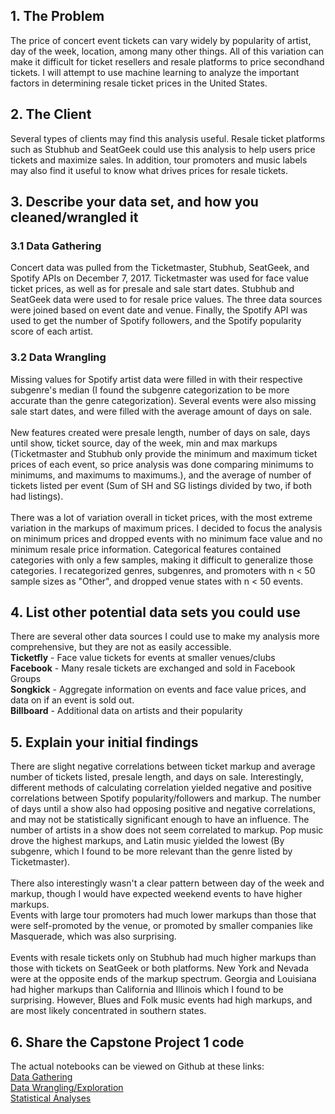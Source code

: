 ## 1. The Problem
The price of concert event tickets can vary widely by popularity of artist, day of the week, location, among many other things. All of this variation can make it difficult for ticket resellers and resale platforms to price secondhand tickets. I will attempt to use machine learning to analyze the important factors in determining resale ticket prices in the United States.
## 2. The Client
Several types of clients may find this analysis useful. Resale ticket platforms such as Stubhub and SeatGeek could use this analysis to help users price tickets and maximize sales. In addition, tour promoters and music labels may also find it useful to know what drives prices for resale tickets.
## 3. Describe your data set, and how you cleaned/wrangled it
### 3.1 Data Gathering
Concert data was pulled from the Ticketmaster, Stubhub, SeatGeek, and Spotify APIs on December 7, 2017. Ticketmaster was used for face value ticket prices, as well as for presale and sale start dates. Stubhub and SeatGeek data were used to for resale price values. The three data sources were joined based on event date and venue. Finally, the Spotify API was used to get the number of Spotify followers, and the Spotify popularity score of each artist.
### 3.2 Data Wrangling
Missing values for Spotify artist data were filled in with their respective subgenre's median (I found the subgenre categorization to be more accurate than the genre categorization). Several events were also missing sale start dates, and were filled with the average amount of days on sale.<br><br>
New features created were presale length, number of days on sale, days until show, ticket source, day of the week, min and max markups (Ticketmaster and Stubhub only provide the minimum and maximum ticket prices of each event, so price analysis was done comparing minimums to minimums, and maximums to maximums.), and the average of number of tickets listed per event (Sum of SH and SG listings divided by two, if both had listings).<br><br>
There was a lot of variation overall in ticket prices, with the most extreme variation in the markups of maximum prices. I decided to focus the analysis on minimum prices and dropped events with no minimum face value and no minimum resale price information.
Categorical features contained categories with only a few samples, making it difficult to generalize those categories. I recategorized genres, subgenres, and promoters with n < 50 sample sizes as "Other", and dropped venue states with  n < 50 events.

## 4. List other potential data sets you could use
There are several other data sources I could use to make my analysis more comprehensive, but they are not as easily accessible. <br>
__Ticketfly__ - Face value tickets for events at smaller venues/clubs<br>
__Facebook__ - Many resale tickets are exchanged and sold in Facebook Groups<br>
__Songkick__ - Aggregate information on events and face value prices, and data on if an event is sold out. <br>
__Billboard__ - Additional data on artists and their popularity
## 5. Explain your initial findings
There are slight negative correlations between ticket markup and average number of tickets listed, presale length, and days on sale. Interestingly, different methods of calculating correlation yielded negative and positive correlations between Spotify popularity/followers and markup. The number of days until a show also had opposing positive and negative correlations, and may not be statistically significant enough to have an influence. The number of artists in a show does not seem correlated to markup.
Pop music drove the highest markups, and Latin music yielded the lowest (By subgenre, which I found to be more relevant than the genre listed by Ticketmaster).<br><br>
There also interestingly wasn't a clear pattern between day of the week and markup, though I would have expected weekend events to have higher markups.<br>
Events with large tour promoters had much lower markups than those that were self-promoted by the venue, or promoted by smaller companies like Masquerade, which was also surprising.<br><br>
Events with resale tickets only on Stubhub had much higher markups than those with tickets on SeatGeek or both platforms.
New York and Nevada were at the opposite ends of the markup spectrum. Georgia and Louisiana had higher markups than California and Illinois which I found to be surprising. However, Blues and Folk music events had high markups, and are most likely concentrated in southern states.
## 6. Share the Capstone Project 1 code
The actual notebooks can be viewed on Github at these links: <br>
[Data Gathering](1.Data_Gathering.ipynb) <br>
[Data Wrangling/Exploration](2.Data_Exploration.ipynb) <br>
[Statistical Analyses](3.Stats_Tests.ipynb)
